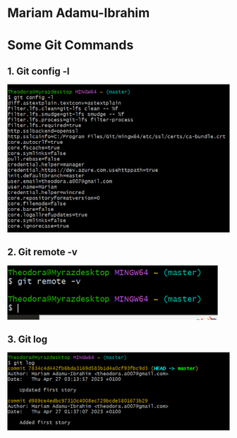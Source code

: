# Mariam Adamu-Ibrahim

# Some Git Commands 

## 1. Git config -l
![Git_config](images/git_config.PNG)


## 2. Git remote -v
![Git_remote](images/git_remote.PNG)


## 3. Git log
![Git_log](images/git_log.PNG)
